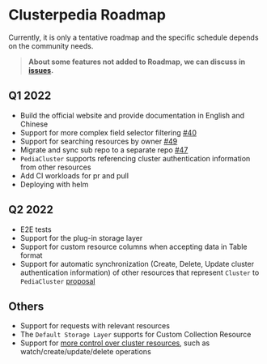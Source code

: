 # Clusterpedia Roadmap
Currently, it is only a tentative roadmap and the specific schedule depends on the community needs.

> **About some features not added to Roadmap, we can discuss in [issues](https://github.com/clusterpedia-io/clusterpedia/issues).**

## Q1 2022
* Build the official website and provide documentation in English and Chinese
* Support for more complex field selector filtering [#40](https://github.com/clusterpedia-io/clusterpedia/issues/40)
* Support for searching resources by owner [#49](https://github.com/clusterpedia-io/clusterpedia/issues/49)
* Migrate and sync sub repo to a separate repo [#47](https://github.com/clusterpedia-io/clusterpedia/issues/47)
* `PediaCluster` supports referencing cluster authentication information from other resources
* Add CI workloads for pr and pull
* Deploying with helm

## Q2 2022
* E2E tests
* Support for the plug-in storage layer
* Support for custom resource columns when accepting data in Table format
* Support for automatic synchronization (Create, Delete, Update cluster authentication information) of other resources that represent `Cluster` to `PediaCluster` [proposal](/README.md#discovery)

## Others
* Support for requests with relevant resources
* The `Default Storage Layer` supports for Custom Collection Resource
* Support for [more control over cluster resources](/README.md#complicated), such as watch/create/update/delete operations
